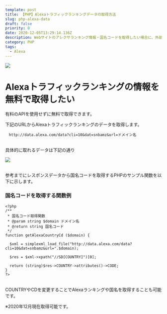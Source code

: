 ```yaml
---
template: post
title: 【PHP】Alexaトラフィックランキングデータの取得方法
slug: php-alexa-data
draft: false
priority: 0
date: 2020-12-05T13:29:14.136Z
description: Webサイトのアレクサランキング情報・国名コードを取得したい場合に、外部ライブラリを使わず無料のAlexaデータから取得する方法とPHPサンプル（Alexaランキング掲載中のサイトに限ります）。
category: PHP
tags:
  - Alexa
---
```

![](/media/raj-alexa.png) <br>

# Alexaトラフィックランキングの情報を無料で取得したい

有料のAPIを使用せずに無料で取得できます。

下記のURLからAlexaトラフィックランキングのデータを取得します。

```
　http://data.alexa.com/data?cli=10&dat=snbamz&url=ドメイン名
```

<br>具体的に取れるデータは下記の通り

![](/media/getalexa.png)

<br>参考までにレスポンスデータから国名コードを取得するPHPのサンプル関数を以下に示します。

### 国名コードを取得する関数例

```
<?php
/**
 * 国名コード取得関数
 * @param string $domain ドメイン名
 * @return string 国名コード
 */
function getAlexaCountryCd ($domain) {

  $xml = simplexml_load_file("http://data.alexa.com/data?cli=10&dat=snbamz&url=".$domain);

  $res = $xml->xpath("//SD[COUNTRY]")[0];

  return (string)$res->COUNTRY->attributes()->CODE;
}
?>
```

<br>COUNTRYやCDを変更することでAlexaランキングや国名を取得することも可能です。

※2020年12月現在取得可能です。